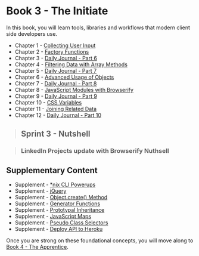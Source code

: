 # Book 3 - The Initiate

In this book, you will learn tools, libraries and workflows that modern client side developers use.

* Chapter 1 - [Collecting User Input](./chapters/USER_INPUT.md)
* Chapter 2 - [Factory Functions](./chapters/JS_FACTORY_FUNCTION.md)
* Chapter 3 - [Daily Journal - Part 6](./chapters/DAILY_JOURNAL_SAVING_ENTRIES.md)
* Chapter 4 - [Filtering Data with Array Methods](./chapters/JS_ARRAY_METHODS.md)
* Chapter 5 - [Daily Journal - Part 7](./chapters/DAILY_JOURNAL_FILTERING_MOOD.md)
* Chapter 6 - [Advanced Usage of Objects](./chapters/JS_OBJECT_METHODS_SPREAD.md)
* Chapter 7 - [Daily Journal - Part 8](./chapters/DAILY_JOURNAL_SEARCHING.md)
* Chapter 8 - [JavaScript Modules with Browserify](./chapters/JS_MODULES.md)
* Chapter 9 - [Daily Journal - Part 9](./chapters/DAILY_JOURNAL_BROWSERIFY.md)
* Chapter 10 - [CSS Variables](./chapters/CSS_VARIABLES.md)
* Chapter 11 - [Joining Related Data](./chapters/JS_JOINING_DATA.md)
* Chapter 12 - [Daily Journal - Part 10](./chapters/DAILY_JOURNAL_MOOD_TABLE.md)

> ## Sprint 3 - Nutshell

> ### LinkedIn Projects update with Browserify Nuthsell

## Supplementary Content

* Supplement - [*nix CLI Powerups](./chapters/CLI_PERSONALIZATION.md)
* Supplement - [jQuery](./chapters/JQUERY.md)
* Supplement - [Object.create() Method](./chapters/JS_OBJECT_CREATE.md)
* Supplement - [Generator Functions](./chapters/JS_GENERATOR_FUNCTION.md)
* Supplement - [Prototypal Inheritance](./chapters/PROTOTYPAL.md)
* Supplement - [JavaScript Maps](./chapters/JS_MAPS.md)
* Supplement - [Pseudo Class Selectors](./chapters/CSS_PSEUDOCLASSES.md)
* Supplement - [Deploy API to Heroku](./chapters/JSON_SERVER_HEROKU.md)

Once you are strong on these foundational concepts, you will move along to [Book 4 - The Apprentice](../book-4-the-apprentice/README.md).
